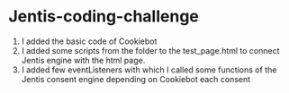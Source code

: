 # Jentis-coding-challenge
1. I added the basic code of Cookiebot
2. I added some scripts from the folder to the test_page.html to connect Jentis engine with the html page.
3. I added few eventListeners with which I called some functions of the Jentis consent engine depending on Cookiebot each consent
